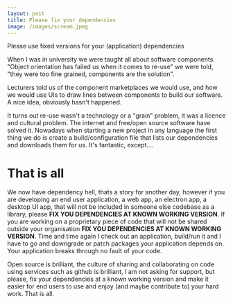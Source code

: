 ```yaml
---
layout: post
title: Please fix your dependencies
image: /images/scream.jpeg
---
```


Please use fixed versions for your (application) dependencies

When I was in university we were taught all about software components. "Object orientation has failed us when it comes to re-use" we were told, "they were too fine grained, components are the solution".

Lecturers told us of the component marketplaces we would use, and how we would use UIs to draw lines between components to build our software. A nice idea, obviously hasn't happened.

It turns out re-use wasn't a technology or a "grain" problem, it was a licence and cultural problem. The internet and free/open source software have solved it. Nowadays when starting a new project in any language the first thing we do is create a build/configuration file that lists our dependencies and downloads them for us. It's fantastic, except....



# That is all

We now have dependency hell, thats a story for another day, however if you are developing an end user application, a web app, an electron app, a desktop UI app, that will not be included in someone else codebase as a library, please **FIX YOU DEPENDENCIES AT KNOWN WORKING VERSION**. If you are working on a proprietary piece of code that will not be shared outside your organisation **FIX YOU DEPENDENCIES AT KNOWN WORKING VERSION**. Time and time again I check out an application, build/run it and I have to go and downgrade or patch packages your application depends on. Your application breaks through no fault of your code.

Open source is brilliant, the culture of sharing and collaborating on code using services such as github is brilliant, I am not asking for support, but please, fix your dependencies at a known working version and make it easier for end users to use and enjoy (and maybe contribute to) your hard work. That is all.


